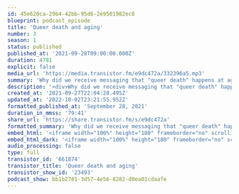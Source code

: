 ```yaml
---
id: 45e620ca-29b4-42bb-95d6-2e9501982ec6
blueprint: podcast_episode
title: 'Queer death and aging'
number: 3
season: 1
status: published
published_at: '2021-09-28T09:00:00.000Z'
duration: 4781
explicit: false
media_url: 'https://media.transistor.fm/e9dc472a/332396a5.mp3'
summary: 'Why did we receive messaging that "queer death" happens at age 30? Join us as we explore the sacredness of aging, delayed adolescence, and caring for our queer elders.'
description: '<div>Why did we receive messaging that "queer death" happens at age 30? Join us as we explore the sacredness of aging, delayed adolescence, and caring for our queer elders.</div>'
created_at: '2021-09-27T22:04:28.495Z'
updated_at: '2022-10-02T23:21:55.952Z'
formatted_published_at: 'September 28, 2021'
duration_in_mmss: '79:41'
share_url: 'https://share.transistor.fm/s/e9dc472a'
formatted_summary: 'Why did we receive messaging that "queer death" happens at age 30? Join us as we explore the sacredness of aging, delayed adolescence, and caring for our queer elders.'
embed_html: '<iframe width="100%" height="180" frameborder="no" scrolling="no" seamless src="https://share.transistor.fm/e/e9dc472a"></iframe>'
embed_html_dark: '<iframe width="100%" height="180" frameborder="no" scrolling="no" seamless src="https://share.transistor.fm/e/e9dc472a/dark"></iframe>'
audio_processing: false
type: full
transistor_id: '661874'
transistor_title: 'Queer death and aging'
transistor_show_id: '23493'
podcast_show: bb1b2781-3d57-4e56-8282-d0ea01cdaafe
---
```

